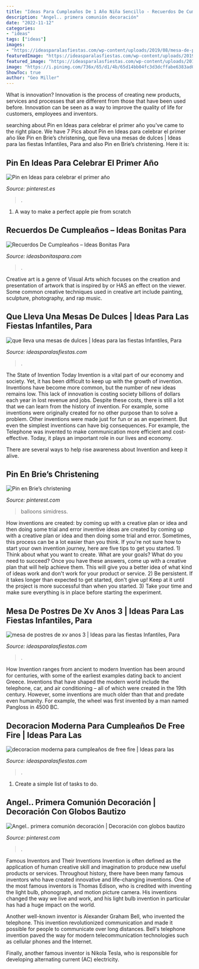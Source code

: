 ```yaml
---
title: "Ideas Para Cumpleaños De 1 Año Niña Sencillo - Recuerdos De Cumpleaños – Ideas Bonitas Para"
description: "Angel.. primera comunión decoración"
date: "2022-11-12"
categories:
- "ideas"
tags: ["ideas"]
images:
- "https://ideasparalasfiestas.com/wp-content/uploads/2019/08/mesa-de-postres-de-xv-anos-3-242x300.jpg"
featuredImage: "https://ideasparalasfiestas.com/wp-content/uploads/2019/08/mesa-de-postres-de-xv-anos-3-242x300.jpg"
featured_image: "https://ideasparalasfiestas.com/wp-content/uploads/2016/07/que-lleva-una-mesas-de-dulces-10.jpg"
image: "https://i.pinimg.com/736x/65/d1/4b/65d14bb04fc3d3dcffabe6383ad06f7f.jpg"
ShowToc: true
author: "Geo Miller"
---
```



What is innovation?
Innovation is the process of creating new products, services and processes that are different from those that have been used before. Innovation can be seen as a way to improve the quality of life for customers, employees and inventors.

	

		
searching about Pin en Ideas para celebrar el primer año you've came to the right place. We have 7 Pics about Pin en Ideas para celebrar el primer año like Pin en Brie’s christening, que lleva una mesas de dulces | Ideas para las fiestas Infantiles, Para and also Pin en Brie’s christening. Here it is:
		
    
## Pin En Ideas Para Celebrar El Primer Año

<img loading=lazy src="https://i.pinimg.com/736x/0f/cd/5b/0fcd5b96b6a9ebd7bae2df9597525cac.jpg" onerror="this.onerror=null;this.src='https://tse2.mm.bing.net/th?id=OIP.rECjwQWG9_tqyS3iduUB9QHaJT&amp;pid=15.1';" alt="Pin en Ideas para celebrar el primer año">

_Source: pinterest.es_

>. 

	

1. A way to make a perfect apple pie from scratch 

    
## Recuerdos De Cumpleaños – Ideas Bonitas Para

<img loading=lazy src="https://ideasbonitaspara.com/wp-content/uploads/2017/05/recuerdos-para-cumpleanos-de-nina-1-ano.jpg" onerror="this.onerror=null;this.src='https://tse4.mm.bing.net/th?id=OIP.r8KIgBCbaT2f4TO0PNRdlQHaJ4&amp;pid=15.1';" alt="Recuerdos De Cumpleaños – Ideas Bonitas Para">

_Source: ideasbonitaspara.com_

>. 

	

Creative art is a genre of Visual Arts which focuses on the creation and presentation of artwork that is inspired by or HAS an effect on the viewer. Some common creative techniques used in creative art include painting, sculpture, photography, and rap music.

    
## Que Lleva Una Mesas De Dulces | Ideas Para Las Fiestas Infantiles, Para

<img loading=lazy src="https://ideasparalasfiestas.com/wp-content/uploads/2016/07/que-lleva-una-mesas-de-dulces-10.jpg" onerror="this.onerror=null;this.src='https://tse4.mm.bing.net/th?id=OIP.zq7m93xtyx2nXslSUArZTAHaGZ&amp;pid=15.1';" alt="que lleva una mesas de dulces | Ideas para las fiestas Infantiles, Para">

_Source: ideasparalasfiestas.com_

>. 

	

The State of Invention Today
Invention is a vital part of our economy and society. Yet, it has been difficult to keep up with the growth of invention. Inventions have become more common, but the number of new ideas remains low. This lack of innovation is costing society billions of dollars each year in lost revenue and jobs.
Despite these costs, there is still a lot that we can learn from the history of invention. For example, some inventions were originally created for no other purpose than to solve a problem. Other inventions were made just for fun or as an experiment. But even the simplest inventions can have big consequences. For example, the Telephone was invented to make communication more efficient and cost-effective. Today, it plays an important role in our lives and economy.

There are several ways to help rise awareness about Invention and keep it alive.

    
## Pin En Brie’s Christening

<img loading=lazy src="https://i.pinimg.com/736x/8c/57/08/8c5708a61f9d4fc128a885a6b0a1c291.jpg" onerror="this.onerror=null;this.src='https://tse4.mm.bing.net/th?id=OIP.9EGNt8Qtcn22eqRPuRXUagHaJP&amp;pid=15.1';" alt="Pin en Brie’s christening">

_Source: pinterest.com_

>balloons simidress. 

	

How inventions are created: by coming up with a creative plan or idea and then doing some trial and error
inventive ideas are created by coming up with a creative plan or idea and then doing some trial and error. Sometimes, this process can be a lot easier than you think. If you're not sure how to start your own invention journey, here are five tips to get you started. 1) Think about what you want to create. What are your goals? What do you need to succeed? Once you have these answers, come up with a creative plan that will help achieve them. This will give you a better idea of what kind of ideas work and don't work for your product or service. 2) Be persistent. If it takes longer than expected to get started, don't give up! Keep at it until the project is more successful than when you started. 3) Take your time and make sure everything is in place before starting the experiment.

    
## Mesa De Postres De Xv Anos 3 | Ideas Para Las Fiestas Infantiles, Para

<img loading=lazy src="https://ideasparalasfiestas.com/wp-content/uploads/2019/08/mesa-de-postres-de-xv-anos-3-242x300.jpg" onerror="this.onerror=null;this.src='https://tse2.mm.bing.net/th?id=OIP.g7npQCrTikUjdsn6kpKAaQAAAA&amp;pid=15.1';" alt="mesa de postres de xv anos 3 | Ideas para las fiestas Infantiles, Para">

_Source: ideasparalasfiestas.com_

>. 

	

How Invention ranges from ancient to modern
Invention has been around for centuries, with some of the earliest examples dating back to ancient Greece. Inventions that have shaped the modern world include the telephone, car, and air conditioning – all of which were created in the 19th century. However, some inventions are much older than that and predate even humanity. For example, the wheel was first invented by a man named Pangloss in 4500 BC.

    
## Decoracion Moderna Para Cumpleaños De Free Fire | Ideas Para Las

<img loading=lazy src="https://ideasparalasfiestas.com/wp-content/uploads/2019/09/decoracion-moderna-para-cumpleanos-de-free-fire-3.jpg" onerror="this.onerror=null;this.src='https://tse3.mm.bing.net/th?id=OIP.EUM6Q-g6K8vZN0G_HXF9sAHaHg&amp;pid=15.1';" alt="decoracion moderna para cumpleaños de free fire | Ideas para las">

_Source: ideasparalasfiestas.com_

>. 

	

1. Create a simple list of tasks to do.

    
## Angel.. Primera Comunión Decoración | Decoración Con Globos Bautizo

<img loading=lazy src="https://i.pinimg.com/736x/65/d1/4b/65d14bb04fc3d3dcffabe6383ad06f7f.jpg" onerror="this.onerror=null;this.src='https://tse2.mm.bing.net/th?id=OIP.gC8fTi9L2EVY78JSbvCvbwHaNK&amp;pid=15.1';" alt="Angel.. primera comunión decoración | Decoración con globos bautizo">

_Source: pinterest.com_

>. 

	

Famous Inventors and Their Inventions
Invention is often defined as the application of human creative skill and imagination to produce new useful products or services. Throughout history, there have been many famous inventors who have created innovative and life-changing inventions.
One of the most famous inventors is Thomas Edison, who is credited with inventing the light bulb, phonograph, and motion picture camera. His inventions changed the way we live and work, and his light bulb invention in particular has had a huge impact on the world.

Another well-known inventor is Alexander Graham Bell, who invented the telephone. This invention revolutionized communication and made it possible for people to communicate over long distances. Bell's telephone invention paved the way for modern telecommunication technologies such as cellular phones and the Internet.

Finally, another famous inventor is Nikola Tesla, who is responsible for developing alternating current (AC) electricity.

